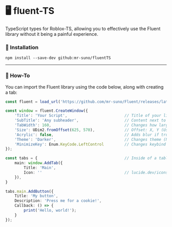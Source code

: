 # 🖥️ fluent-TS
TypeScript types for Roblox-TS, allowing you to effectively use the Fluent library without it being a painful experience.

### 🔌 Installation

```
npm install --save-dev github:mr-suno/fluentTS
```

---

### 📖 How-To

You can import the Fluent library using the code below,
along with creating a tab:
```ts
const fluent = load_url('https://github.com/mr-suno/Fluent/releases/latest/download/main.lua') as Fluent;

const window = fluent.CreateWindow({
    'Title': 'Your Script',                         // Title of your library
    'SubTitle': 'Any subheader',                    // Content next to title
    'TabWidth': 160,                                // Changes how large (X axis) the tabs are
    'Size': UDim2.fromOffset(625, 570),             // Offset: X, Y (Use Udim2.fromScale() for Scale!)
    'Acrylic': false,                               // Adds blur if true
    'Theme': 'Darker',                              // Changes theme (No docs, sorry!)
    'MinimizeKey': Enum.KeyCode.LeftControl         // Changes keybind (Enum)
});

const tabs = {                                      // Inside of a table is optional
    main: window.AddTab({
        Title: 'Main',
        Icon: ''                                    // lucide.dev/icons for Icons!
    }),
}

tabs.main.AddButton({
    Title: 'My button',
    Description: 'Press me for a cookie!',
    Callback: () => {
        print('Hello, world!');
    }
});
```

